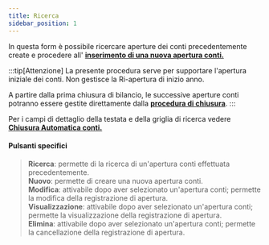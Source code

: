 ```yaml
---
title: Ricerca
sidebar_position: 1
---
```


In questa form è possibile ricercare aperture dei conti precedentemente create e procedere all' [**inserimento di una nuova apertura conti.**](/docs/finance-area/ledger-records/records/procedures/automatic-accounts-opening/new)


:::tip[Attenzione]
La presente procedura serve per supportare l'apertura iniziale dei conti. Non gestisce la Ri-apertura di inizio anno.

A partire dalla prima chiusura di bilancio, le successive aperture conti potranno essere gestite direttamente dalla [**procedura di chiusura**](/docs/finance-area/ledger-records/records/procedures/automatic-account-closing/new-account-closing).
:::

Per i campi di dettaglio della testata e della griglia di ricerca vedere **[Chiusura Automatica conti.](/docs/finance-area/ledger-records/records/procedures/automatic-account-closing/search)**

#### Pulsanti specifici

> **Ricerca**: permette di la ricerca di un'apertura conti effettuata precedentemente.  
> **Nuovo**: permette di creare una nuova apertura conti.  
> **Modifica**: attivabile dopo aver selezionato un'apertura conti; permette la modifica della registrazione di apertura.  
> **Visualizzazione**: attivabile dopo aver selezionato un'apertura conti; permette la visualizzazione della registrazione di apertura.  
> **Elimina**: attivabile dopo aver selezionato un'apertura conti; permette la cancellazione della registrazione di apertura.  